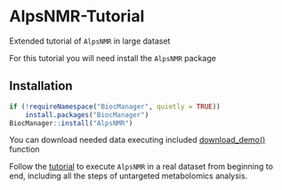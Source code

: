 # AlpsNMR-Tutorial

Extended tutorial of `AlpsNMR` in large dataset

For this tutorial you will need install the `AlpsNMR` package

## Installation
```r
if (!requireNamespace("BiocManager", quietly = TRUE))
    install.packages("BiocManager")
BiocManager::install("AlpsNMR")
```

You can download needed data executing included [download_demo()](https://github.com/sipss/AlpsNMR-Tutorial/blob/main/download_demo.R) function

Follow the [tutorial](https://github.com/sipss/AlpsNMR-Tutorial/blob/main/Tutorial.pdf) to execute `AlpsNMR` in a real dataset from beginning to end,
including all the steps of untargeted metabolomics analysis.
